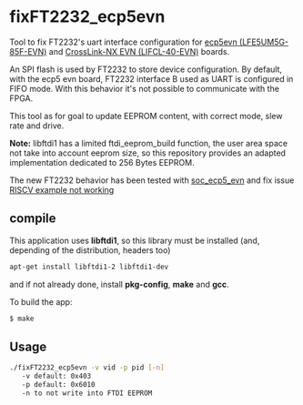 # fixFT2232_ecp5evn
Tool to fix FT2232's uart interface configuration for
[ecp5evn (LFE5UM5G-85F-EVN)](https://www.latticesemi.com/products/developmentboardsandkits/ecp5evaluationboard) and
[CrossLink-NX EVN
(LIFCL-40-EVN)](https://www.latticesemi.com/en/Products/DevelopmentBoardsAndKits/CrossLink-NXEvaluationBoard)
boards.

An SPI flash is used by FT2232 to store device configuration. By default, with the ecp5 evn board, FT2232 interface B used as UART is configured in FIFO mode. With this behavior it's not possible to communicate with the FPGA.

This tool as for goal to update EEPROM content, with correct mode, slew rate and drive.

**Note:** libftdi1 has a limited ftdi_eeprom_build function, the user area space not take into account eeprom size, so this repository provides an adapted implementation dedicated to 256 Bytes EEPROM.

The new FT2232 behavior has been tested with
[soc_ecp5_evn](https://github.com/SymbiFlow/prjtrellis/tree/master/examples/soc_ecp5_evn)
and fix issue [RISCV example not working](https://github.com/SymbiFlow/prjtrellis/issues/83)

## compile

This application uses **libftdi1**, so this library must be installed (and, depending of the distribution, headers too)
```bash
apt-get install libftdi1-2 libftdi1-dev
```
and if not already done, install **pkg-config**, **make** and **gcc**.

To build the app:
```bash
$ make
```

## Usage
```bash
./fixFT2232_ecp5evn -v vid -p pid [-n]
   -v default: 0x403
   -p default: 0x6010
   -n to not write into FTDI EEPROM
```
